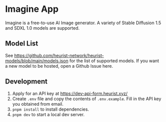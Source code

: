# Imagine App

Imagine is a free-to-use AI Image generator. A variety of Stable Diffusion 1.5 and SDXL 1.0 models are supported.

## Model List

See https://github.com/heurist-network/heurist-models/blob/main/models.json for the list of supported models. If you want a new model to be hosted, open a Github Issue here.

## Development

1. Apply for an API key at https://dev-api-form.heurist.xyz/
2. Create `.env` file and copy the contents of `.env.example`. Fill in the API key you obtained from email.
3. `pnpm install` to install dependencies.
4. `pnpm dev` to start a local dev server.

